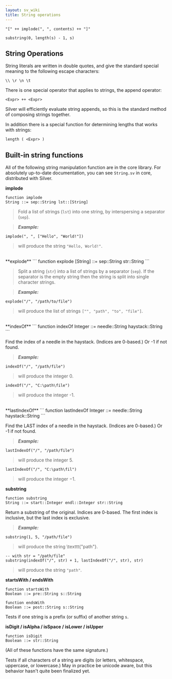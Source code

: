 ```yaml
---
layout: sv_wiki
title: String operations
---
```



```
"[" ++ implode(", ", contents) ++ "]"

substring(0, length(s) - 1, s)
```

## String Operations

String literals are written in double quotes, and give the standard special meaning to the following escape characters:

```
\\ \r \n \t
```

There is one special operator that applies to strings, the append operator:

```
<Expr> ++ <Expr>
```

Silver will efficiently evaluate string appends, so this is the standard method of composing strings together.

In addition there is a special function for determining lengths
that works with strings:

```
length ( <Expr> )
```

## Built-in string functions

All of the following string manipulation function are in the core library. For absolutely up-to-date documentation, you can see `String.sv` in core, distributed with Silver.


**implode**
```
function implode
String ::= sep::String lst::[String]
```

> Fold a list of strings (`lst`) into one string, by interspersing a separator (`sep`).

> _**Example:**_
```
implode(", ", ["Hello", "World!"])
```

> will produce the string `"Hello, World!"`.

<br />
**explode**
```
function explode
[String] ::= sep::String str::String
```

> Split a string (`str`) into a list of strings by a separator (`sep`). If the separator is the empty string then the string is split into single character strings.

> _**Example:**_
```
explode("/", "/path/to/file")
```

> will produce the list of strings `["", "path", "to", "file"]`.

<br />
**indexOf**
```
function indexOf
Integer ::= needle::String haystack::String
```

Find the index of a needle in the haystack.  (Indices are 0-based.) Or -1 if not found.

> _**Example:**_
```
indexOf("/", "/path/file")
```

> will produce the integer 0.

```
indexOf("/", "C:\path\file")
```

> will produce the integer -1.

<br />
**lastIndexOf**
```
function lastIndexOf
Integer ::= needle::String haystack::String
```

Find the LAST index of a needle in the haystack.  (Indices are 0-based.) Or -1 if not found.

> _**Example:**_
```
lastIndexOf("/", "/path/file")
```

> will produce the integer $5$.

```
lastIndexOf("/", "C:\path\fil")
```

> will produce the integer $-1$.


**substring**
```
function substring
String ::= start::Integer endl::Integer str::String
```

Return a substring of the original.  Indices are 0-based.  The first index is inclusive, but the last index is exclusive.

> _**Example:**_
```
substring(1, 5, "/path/file")
```

> will produce the string \texttt{"path"}.

```
-- with str = "/path/file"
substring(indexOf("/", str) + 1, lastIndexOf("/", str), str)
```

> will produce the string `"path"`.


**startsWith / endsWith**
```
function startsWith
Boolean ::= pre::String s::String

function endsWith
Boolean ::= post::String s::String
```

Tests if one string is a prefix (or suffix) of another string `s`.

**isDigit / isAlpha / isSpace / isLower / isUpper**
```
function isDigit
Boolean ::= str::String
```

(All of these functions have the same signature.)

Tests if all characters of a string are digits
(or letters, whitespace, uppercase, or lowercase.)  May in practice be unicode
aware, but this behavior hasn't quite been finalized yet.
